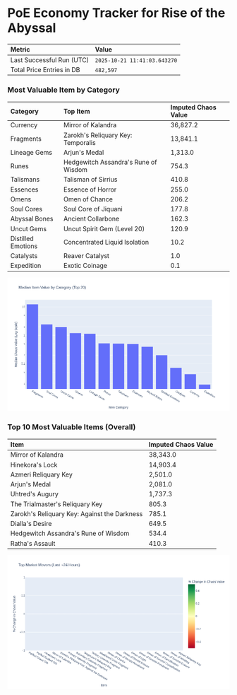 # PoE Economy Tracker for Rise of the Abyssal

<!-- START_MAINTENANCE -->
| Metric | Value |
|:---|:---|
| Last Successful Run (UTC) | `2025-10-21 11:41:03.643270` |
| Total Price Entries in DB | `482,597` |

<!-- END_MAINTENANCE -->

<!-- START_DATAFRAME_DEBUG -->
<!-- END_DATAFRAME_DEBUG -->

<!-- START_CATEGORY_ANALYSIS -->
### Most Valuable Item by Category
| Category | Top Item | Imputed Chaos Value |
| :--- | :--- | :--- |
| Currency | Mirror of Kalandra | 36,827.2 |
| Fragments | Zarokh's Reliquary Key: Temporalis | 13,841.1 |
| Lineage Gems | Arjun's Medal | 1,313.0 |
| Runes | Hedgewitch Assandra's Rune of Wisdom | 754.3 |
| Talismans | Talisman of Sirrius | 410.8 |
| Essences | Essence of Horror | 255.0 |
| Omens | Omen of Chance | 206.2 |
| Soul Cores | Soul Core of Jiquani | 177.8 |
| Abyssal Bones | Ancient Collarbone | 162.3 |
| Uncut Gems | Uncut Spirit Gem (Level 20) | 120.9 |
| Distilled Emotions | Concentrated Liquid Isolation | 10.2 |
| Catalysts | Reaver Catalyst | 1.0 |
| Expedition | Exotic Coinage | 0.1 |


![Category Analysis Chart](charts/category_analysis.png)
<!-- END_ANALYSIS -->

<!-- START_ANALYSIS -->
### Top 10 Most Valuable Items (Overall)
| Item | Imputed Chaos Value |
| :--- | :--- |
| Mirror of Kalandra | 38,343.0 |
| Hinekora's Lock | 14,903.4 |
| Azmeri Reliquary Key | 2,501.0 |
| Arjun's Medal | 2,081.0 |
| Uhtred's Augury | 1,737.3 |
| The Trialmaster's Reliquary Key | 805.3 |
| Zarokh's Reliquary Key: Against the Darkness | 785.1 |
| Dialla's Desire | 649.5 |
| Hedgewitch Assandra's Rune of Wisdom | 534.4 |
| Ratha's Assault | 410.3 |


![Market Movers Chart](charts/market_movers.png)
<!-- END_ANALYSIS -->
